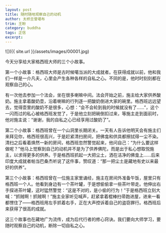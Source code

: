 ```yaml
---
layout: post
title: 随时随地观察自己的动机
author: 太桥旦曾堪布
trim: 王盼
category: buddha
tags: 正信
excerpt:
---
```


![]({{ site.url }}/assets/images/00001.jpg)

今天分享给大家格西班大师的三个小故事。

第一个小故事：格西班大师是古时候噶当派的大成就者。在获得成就以前，他和我们一样是一介凡夫，心里会产生各种各样的自私之心。不同的是，他时时刻刻都在观察自己的心。

有一次他去参加一个法会，坐在很多喇嘛中间。法会开始之前，施主给大家供养酸奶。施主拿着酸奶壶，沿着喇嘛的行列逐一把酸奶倒进大家的碗里。格西班远远望去，觉得壶里的酸奶不是很多，心想：“会不会轮到我的时候就没有了……”，这个一闪而过的私心被格西班发觉了，于是他立刻把碗倒扣过来，等施主走到面前时，他对施主说：“谢谢，我的自私之心已经享用过酸奶了”。

第二个小故事：格西班曾在一个山洞里长期闭关。一天有人告诉他明天会有施主们来拜见你，格西班很高兴，于是赶紧清扫房间，把佛龛和供具都擦拭得一尘不染。清扫之后看着焕然一新的房间，格西班忽然警觉起来，他问自己：“为什么要这样做呢？”他马上觉察到自己的动机并不是为了供养佛陀，而是出于私心想取悦施主，以求得更多的供养。于是格西班抓起一大把尘土，洒在洁净的佛龛上……后来印度大成就者帕当巴桑杰听说了这件事，赞叹道：“那一把尘土是藏地有史以来最好的供养”。

第三个小故事：格西班曾在一位施主家里诵经，施主在房间外准备午饭，屋里只有格西班一个人。他看到身边有一个茶叶罐，于是想偷偷拿一些茶叶带走。他伸出右手探进茶叶罐，这时猛然警觉：“这是不对的，是小偷的行为！”于是格西班立刻大喊：“抓贼啊！抓贼啊！”施主全家听见喊声，赶紧拿着棍棒扫帚跑进屋，进来一看都愣住了——格西班用左手抓着右手，正在大声控诉着自己的盗窃罪行。格西班后来获得了很高的成就。

这三个故事也在藏地广为流传，成为后代行者的修心窍诀。我们要向大师学习，要随时观察自己的动机，断除一切自私之心。
